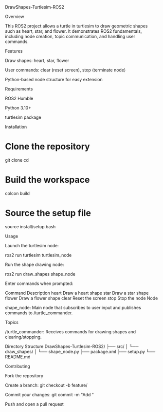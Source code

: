 DrawShapes-Turtlesim-ROS2






Overview

This ROS2 project allows a turtle in turtlesim to draw geometric shapes such as heart, star, and flower. It demonstrates ROS2 fundamentals, including node creation, topic communication, and handling user commands.

Features

Draw shapes: heart, star, flower

User commands: clear (reset screen), stop (terminate node)

Python-based node structure for easy extension

Requirements

ROS2 Humble

Python 3.10+

turtlesim package

Installation
# Clone the repository
git clone <your-repo-url>
cd <your-repo-folder>

# Build the workspace
colcon build

# Source the setup file
source install/setup.bash

Usage

Launch the turtlesim node:

ros2 run turtlesim turtlesim_node


Run the shape drawing node:

ros2 run draw_shapes shape_node


Enter commands when prompted:

Command	Description
heart	Draw a heart shape
star	Draw a star shape
flower	Draw a flower shape
clear	Reset the screen
stop	Stop the node
Node

shape_node: Main node that subscribes to user input and publishes commands to /turtle_commander.

Topics

/turtle_commander: Receives commands for drawing shapes and clearing/stopping.

Directory Structure
DrawShapes-Turtlesim-ROS2/
├── src/
│   └── draw_shapes/
│       └── shape_node.py
├── package.xml
├── setup.py
└── README.md

Contributing

Fork the repository

Create a branch: git checkout -b feature/<feature-name>

Commit your changes: git commit -m "Add <feature-name>"

Push and open a pull request
